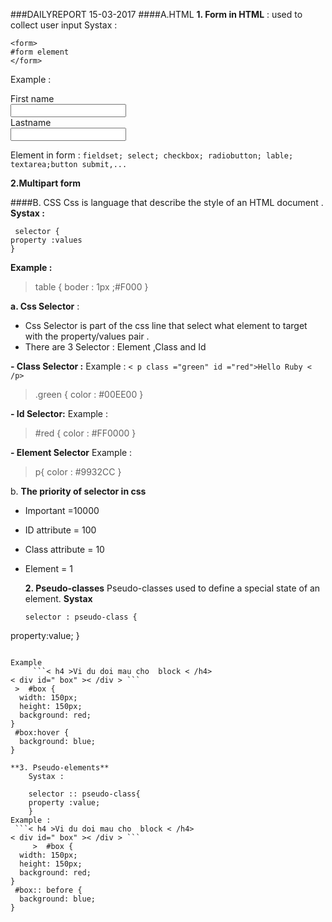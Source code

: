 ###DAILYREPORT 15-03-2017
####A.HTML
**1. Form in HTML** : used to collect  user input
Systax :
``` 
<form>
#form element
</form>
```
Example : 
><form>
First name<br>
<input type ="text" name ="first name"><br>
Lastname<br>
<input type ="text" name ="lastname"><br>
</form>

Element in form : ```fieldset; select; checkbox; radiobutton; lable; textarea;button submit,...```

**2.Multipart form**

####B. CSS 
Css is language that describe the style of an HTML document .
 **Systax :** 
```
 selector {
property :values
}
```
**Example :**
> table { 
boder : 1px ;#F000 
}

**a. Css Selector** : 
-  Css Selector is part of the css line that select what element to target with the property/values pair .
- There are 3 Selector : Element ,Class and Id

**- Class Selector :**
Example :
  ```< p class ="green" id ="red">Hello Ruby < /p>```
>.green {
color : #00EE00
} 
	
**- Id Selector:**
Example :
>  #red {
color : #FF0000
}

**- Element Selector**
Example :
> p{
color : #9932CC 
}

b. **The priority of selector in css**
> 
- Important =10000
- ID attribute = 100
- Class attribute = 10
- Element = 1

	**2. Pseudo-classes**
Pseudo-classes used to define a special state of an element.
**Systax**
	```
	selector : pseudo-class {
property:value;
}
```

Example
	 ```< h4 >Vi du doi mau cho  block < /h4>
< div id=" box" >< /div > ```
 >  #box {
  width: 150px;
  height: 150px;
  background: red;
}
 #box:hover {
  background: blue;
}

**3. Pseudo-elements**
	Systax :
	
	selector :: pseudo-class{
	property :value;
	}
Example :
 ```< h4 >Vi du doi mau cho  block < /h4>
< div id=" box" >< /div > ```
	 >  #box {
  width: 150px;
  height: 150px;
  background: red;
}
 #box:: before {
  background: blue;
}
